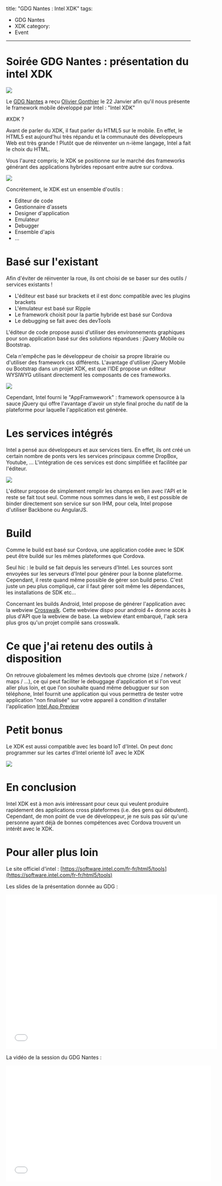 title: "GDG Nantes : Intel XDK"
tags:
- GDG Nantes
- XDK
category:
- Event
---

# Soirée GDG Nantes : présentation du intel XDK

![](/assets/2015-01-XDK/ecran_principal.jpg)

Le [GDG Nantes](http://www.gdgnantes.com) a reçu [Olivier Gonthier](https://twitter.com/rolios) le 22 Janvier afin qu'il nous présente le framework mobile développé par Intel : "Intel XDK"

#XDK ?

Avant de parler du XDK, il faut parler du HTML5 sur le mobile. En effet, le HTML5 est aujourd'hui très répandu et la communauté des développeurs Web est très grande ! Plutôt que de réinventer un n-ième langage, Intel a fait le choix du HTML.

Vous l'aurez compris; le XDK se positionne sur le marché des frameworks générant des applications hybrides reposant entre autre sur cordova.

![](/assets/2015-01-XDK/Native_html5_hybrid.png)

Concrètement, le XDK est un ensemble d'outils : 
* Editeur de code
* Gestionnaire d'assets
* Designer d'application
* Emulateur
* Debugger
* Ensemble d'apis
* ...

# Basé sur l'existant

Afin d'éviter de réinventer la roue, ils ont choisi de se baser sur des outils / services existants !

* L'éditeur est basé sur brackets et il est donc compatible avec les plugins brackets 
* L'émulateur est basé sur Ripple
* Le framework choisit pour la partie hybride est basé sur Cordova
* Le debugging se fait avec des devTools


L'éditeur de code propose aussi d'utiliser des environnements graphiques pour son application basé sur des solutions répandues : jQuery Mobile ou Bootstrap. 

Cela n'empêche pas le développeur de choisir sa propre librairie ou d'utiliser des framework css différents. L'avantage d'utiliser jQuery Mobile ou Bootstrap dans un projet XDK, est que l'IDE propose un éditeur WYSIWYG utilisant directement les composants de ces frameworks.

![](/assets/2015-01-XDK/designer.jpg)

Cependant, Intel fourni le "AppFramwework" : framework opensource à la sauce jQuery qui offre l'avantage d'avoir un style final proche du natif de la plateforme pour laquelle l'application est générée.


# Les services intégrés

Intel a pensé aux développeurs et aux services tiers. En effet, ils ont créé un certain nombre de ponts vers les services principaux comme DropBox, Youtube, ... L'intégration de ces services est donc simplifiée et facilitée par l'éditeur.

![](/assets/2015-01-XDK/services.png)

L'éditeur propose de simplement remplir les champs en lien avec l'API et le reste se fait tout seul. Comme nous sommes dans le web, il est possible de binder directement son service sur son IHM, pour cela, Intel propose d'utiliser Backbone ou AngularJS.


# Build

Comme le build est basé sur Cordova, une application codée avec le SDK peut être buildé sur les mêmes plateformes que Cordova.

Seul hic : le build se fait depuis les serveurs d'Intel. Les sources sont envoyées sur les serveurs d'Intel pour générer pour la bonne plateforme. Cependant, il reste quand même possible de gérer son build perso. C'est juste un peu plus compliqué, car il faut gérer soit même les dépendances, les installations de SDK etc...

Concernant les builds Android, Intel propose de générer l'application avec la webview [Crosswalk](https://crosswalk-project.org/). Cette webview dispo pour android 4+ donne accès à plus d'API que la webview de base. La webview étant embarqué, l'apk sera plus gros qu'un projet compilé sans crosswalk.

# Ce que j'ai retenu des outils à disposition

On retrouve globalement les mêmes devtools que chrome (size / network / maps / ...), ce qui peut faciliter le debuggage d'application et si l'on veut aller plus loin, et que l'on souhaite quand même debugguer sur son téléphone, Intel fournit une application qui vous permettra de tester votre application "non finalisée" sur votre appareil à condition d'installer l'application [Intel App Preview](https://play.google.com/store/apps/details?id=com.intel.html5tools.apppreview&hl=fr_FR)



# Petit bonus

Le XDK est aussi compatible avec les board IoT d'Intel. On peut donc programmer sur les cartes d'Intel orienté IoT avec le XDK

![](/assets/2015-01-XDK/2boards.png)

# En conclusion

Intel XDK est à mon avis intéressant pour ceux qui veulent produire rapidement des applications cross plateformes (i.e. des gens qui débutent). Cependant, de mon point de vue de développeur, je ne suis pas sûr qu'une personne ayant déjà de bonnes compétences avec Cordova trouvent un intérêt avec le XDK. 

# Pour aller plus loin

Le site officiel d'intel : [https://software.intel.com/fr-fr/html5/tools](https://software.intel.com/fr-fr/html5/tools)

Les slides de la présentation donnée au GDG : 
<iframe src="//slides.com/r0ly/intel-xdk/embed" width="576" height="420" scrolling="no" frameborder="0" webkitallowfullscreen mozallowfullscreen allowfullscreen></iframe>

La vidéo de la session du GDG Nantes : 
<iframe width="560" height="315" src="//www.youtube.com/embed/pjcs-7Af5Y4" frameborder="0" allowfullscreen></iframe>
